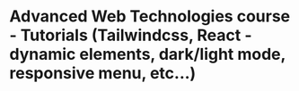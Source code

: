 # Advanced Web Technologies course - Tutorials (Tailwindcss, React - dynamic elements, dark/light mode, responsive menu, etc...)
